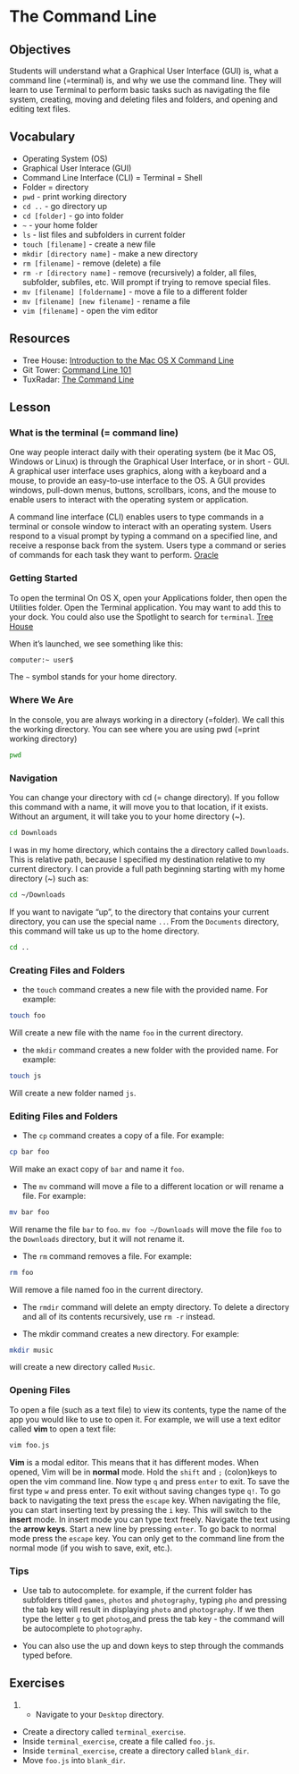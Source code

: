 # The Command Line

## Objectives

Students will understand what a Graphical User Interface (GUI) is, what a command line (=terminal) is, and why we use the command line. They will learn to use Terminal to perform basic tasks such as navigating the file system, creating, moving and deleting files and folders, and opening and editing text files.

## Vocabulary

* Operating System (OS)
* Graphical User Interace (GUI)
* Command Line Interface (CLI) = Terminal = Shell
* Folder = directory
* `pwd` - print working directory
* `cd ..` - go directory up
* `cd [folder]` - go into folder
* `~` - your home folder
* `ls` - list files and subfolders in current folder
* `touch [filename]` - create a new file
* `mkdir [directory name]` - make a new directory
* `rm [filename]` - remove (delete) a file
* `rm -r [directory name]` - remove (recursively) a folder, all files, subfolder, subfiles, etc. Will prompt if trying to remove special files.
* `mv [filename] [foldername]` - move a file to a different folder
* `mv [filename] [new filename]` - rename a file
* `vim [filename]` - open the vim editor

## Resources

* Tree House: [Introduction to the Mac OS X Command Line](http://blog.teamtreehouse.com/introduction-to-the-mac-os-x-command-line)
* Git Tower: [Command Line 101](https://www.git-tower.com/learn/git/ebook/en/command-line/appendix/command-line-101)
* TuxRadar: [The Command Line](http://tuxradar.com/content/lpi-learn-linux-and-get-certified-part-5-command-line)

## Lesson

### What is the terminal (= command line)

One way people interact daily with their operating system (be it Mac OS, Windows or Linux) is through the Graphical User Interface, or in short - GUI. A graphical user interface uses graphics, along with a keyboard and a mouse, to provide an easy-to-use interface to the OS. A GUI provides windows, pull-down menus, buttons, scrollbars, icons, and the mouse to enable users to interact with the operating system or application.

A command line interface (CLI) enables users to type commands in a terminal or console window to interact with an operating system. Users respond to a visual prompt by typing a command on a specified line, and receive a response back from the system. Users type a command or series of commands for each task they want to perform. [Oracle](https://docs.oracle.com/cd/E19683-01/806-7612/startup-78447/index.html)

### Getting Started

To open the terminal On OS X, open your Applications folder, then open the Utilities folder. Open the Terminal application. You may want to add this to your dock. You could also use the Spotlight to search for `terminal`. [Tree House](http://blog.teamtreehouse.com/introduction-to-the-mac-os-x-command-line)

When it’s launched, we see something like this:

```bash
computer:~ user$
```

The `~` symbol stands for your home directory.

### Where We Are

In the console, you are always working in a directory (=folder). We call this the working directory. You can see where you are using pwd (=print working directory)

```bash
pwd
```

### Navigation

You can change your directory with cd (= change directory). If you follow this command with a name, it will move you to that location, if it exists. Without an argument, it will take you to your home directory (~).

```bash
cd Downloads
```

I was in my home directory, which contains the a directory called `Downloads`. This is relative path, because I specified my destination relative to my current directory. I can provide a full path beginning starting with my home directory (~) such as:

```bash
cd ~/Downloads
```

If you want to navigate “up”, to the directory that contains your current directory, you can use the special name `..`. From the `Documents` directory, this command will take us up to the home directory.

```bash
cd ..
```

### Creating Files and Folders

* the `touch` command creates a new file with the provided name. For example:

```bash
touch foo
```

Will create a new file with the name `foo` in the current directory.

* the `mkdir` command creates a new folder with the provided name. For example:

```bash
touch js
```

Will create a new folder named `js`.

### Editing Files and Folders

* The `cp` command creates a copy of a file. For example:

```bash
cp bar foo
```

Will make an exact copy of `bar` and name it `foo`.

* The `mv` command will move a file to a different location or will rename a file. For example:

```bash
mv bar foo
```

Will rename the file `bar` to `foo`. `mv foo ~/Downloads` will move the file `foo` to the `Downloads` directory, but it will not rename it.

* The `rm` command removes a file. For example:

```bash
rm foo
```

Will remove a file named foo in the current directory.

* The `rmdir` command will delete an empty directory. To delete a directory and all of its contents recursively, use `rm -r` instead.

* The mkdir command creates a new directory. For example:

```bash
mkdir music
```

will create a new directory called `Music`.

### Opening Files

To open a file (such as a text file) to view its contents, type the name of the app you would like to use to open it. For example, we will use a text editor called **vim** to open a text file:

```bash
vim foo.js
```

**Vim** is a modal editor. This means that it has different modes. When opened, Vim will be in **normal** mode. Hold the `shift` and `;` (colon)keys to open the vim command line. Now type `q` and press `enter` to exit. To save the first type `w` and press enter. To exit without saving changes type `q!`. To go back to navigating the text press the `escape` key. When navigating the file, you can start inserting text by pressing the `i` key. This will switch to the **insert** mode. In insert mode you can type text freely. Navigate the text using the **arrow keys**. Start a new line by pressing `enter`. To go back to normal mode press the `escape` key. You can only get to the command line from the normal mode (if you wish to save, exit, etc.).

### Tips

* Use tab to autocomplete. for example, if the current folder has subfolders titled `games`, `photos` and `photography`, typing `pho` and pressing the tab key will result in displaying `photo` and `photography`. If we then type the letter `g` to get `photog`,and press the tab key - the command will be autocomplete to `photography`.

* You can also use the up and down keys to step through the commands typed before.

## Exercises

1. * Navigate to your `Desktop` directory.
* Create a directory called `terminal_exercise`.
* Inside `terminal_exercise`, create a file called `foo.js`.
* Inside `terminal_exercise`, create a directory called `blank_dir`.
* Move `foo.js` into `blank_dir`.